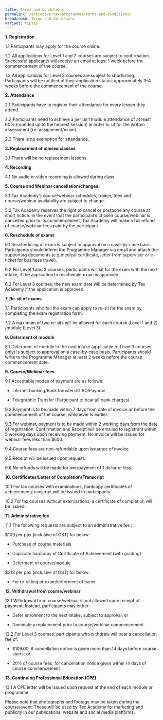 ```yaml
---
title: Terms and Conditions
permalink: /executive-tax-programmes/terms-and-conditions/
breadcrumb: Terms and Conditions
variant: tiptap
---
```

<p><strong>1. Registration</strong>
</p>
<p>1.1 Participants may apply for the course online.</p>
<p>1.2 All applications for Level 1 and 2 courses are subject to confirmation.
Successful applicants will receive an email at least 1 week before the
commencement of the course.</p>
<p>1.3 All applications for Level 3 courses are subject to shortlisting.
Participants will be notified of their application status, approximately
3-4 weeks before the commencement of the course.</p>
<p><strong>2. Attendance</strong>
</p>
<p>2.1 Participants have to register their attendance for every lesson they
attend.</p>
<p>2.2 Participants need to achieve a per unit module attendance of at least
60% (rounded up to the nearest session) in order to sit for the written
assessment (i.e. assignment/exam).</p>
<p>2.3 There is no exemption for attendance.</p>
<p><strong>3. Replacement of missed classes</strong>
</p>
<p>3.1 There will be no replacement lessons.</p>
<p><strong>4. Recording</strong>
</p>
<p>4.1 No audio or video recording is allowed during class.</p>
<p><strong>5. Course and Webinar cancellation/changes</strong>
</p>
<p>5.1 Tax Academy’s course/webinar schedules, trainer, fees and course/webinar
availability are subject to change.</p>
<p>5.2 Tax Academy reserves the right to cancel or postpone any course at
short notice. In the event that the participant’s chosen course/webinar
is cancelled prior to its commencement, Tax Academy will make a full refund
of course/webinar fees paid by the participant.</p>
<p><strong>6. Reschedule of exams</strong>
</p>
<p>6.1 Rescheduling of exam is subject to approval on a case-by-case basis.
Participants should inform the Programme Manager via email and attach the
supporting documents (e.g.medical certificate, letter from supervisor or
e-ticket for business travel).</p>
<p>6.2 For Level 1 and 2 courses, participants will sit for the exam with
the next intake, if the application to reschedule exam is approved.</p>
<p>6.3 For Level 3 courses, the new exam date will be determined by Tax Academy
if the application is approved.</p>
<p><strong>7. Re-sit of exams</strong>
</p>
<p>7.1 Participants who fail the exam can apply to re-sit for the exam by
completing the exam registration form.</p>
<p>7.2 A maximum of two re-sits will be allowed for each course (Level 1
and 2) /module (Level 3).</p>
<p><strong>8. Deferment of module</strong>
</p>
<p>8.1 Deferment of module to the next intake (applicable to Level 3 courses
only) is subject to approval on a case-by-case basis. Participants should
write to the Programme Manager at least 2 weeks before the course commencement
date.</p>
<p><strong>9. Course/Webinar fees</strong>
</p>
<p>9.1 Acceptable modes of payment are as follows:</p>
<ul data-tight="true" class="tight">
<li>
<p>Internet banking/Bank transfers/GIRO/Paynow</p>
</li>
<li>
<p>Telegraphic Transfer (Participant to bear all bank charges)</p>
</li>
</ul>
<p>9.2 Payment is to be made within 7 days from date of invoice or before
the commencement of the course, whichever is earlier.</p>
<p>9.3 For webinar, payment is to be made within 2 working days from the
date of registration. Confirmation and Receipt will be emailed to registrant
within 5 working days upon receiving payment. No invoice will be issued
for webinar fees less than $600.</p>
<p>9.4 Course fees are non-refundable upon issuance of invoice.</p>
<p>9.5 Receipt will be issued upon request.</p>
<p>9.6 No refunds will be made for overpayment of 1 dollar or less.</p>
<p><strong>10. Certificates/Letter of Completion/Transcript</strong>
</p>
<p>10.1 For tax courses with examinations, hardcopy certificates of achievement/transcript
will be issued to participants.</p>
<p>10.2 For tax courses without examinations, a certificate of completion
will be issued.</p>
<p><strong>11. Administrative fee</strong>
</p>
<p>11.1 The following requests are subject to an administrative fee :</p>
<p>$109 per pax (inclusive of GST) for below:</p>
<ul data-tight="true" class="tight">
<li>
<p>Purchase of course materials</p>
</li>
<li>
<p>Duplicate hardcopy of Certificate of Achievement (with grading)</p>
</li>
<li>
<p>Deferment of course/module</p>
</li>
</ul>
<p>$218 per pax (inclusive of GST) for below:</p>
<ul data-tight="true" class="tight">
<li>
<p>For re-sitting of exam/deferment of eams</p>
</li>
</ul>
<p><strong>12. Withdrawal from course/webinar</strong>
</p>
<p>12.1 Withdrawal from course/webinar is not allowed upon receipt of payment.
Instead, participants may either:</p>
<ul data-tight="true" class="tight">
<li>
<p>Defer enrolment to the next intake, subject to approval; or</p>
</li>
<li>
<p>Nominate a replacement prior to course/webinar commencement.</p>
</li>
</ul>
<p>12.2 For Level 3 courses, participants who withdraw will bear a cancellation
fee of:</p>
<ul data-tight="true" class="tight">
<li>
<p>$109.00, if cancellation notice is given more than 14 days before course
starts; or</p>
</li>
<li>
<p>20% of course fees, for cancellation notice given within 14 days of course
commencement</p>
</li>
</ul>
<p><strong>13. Continuing Professional Education (CPE)</strong>
</p>
<p>13.1 A CPE letter will be issued upon request at the end of each module
or programme.</p>
<p>Please note that photographs and footage may be taken during the course/event.
These will be used by Tax Academy for marketing and publicity in our publications,
website and social media platforms.</p>